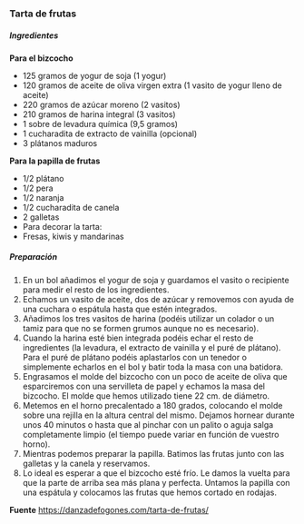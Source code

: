 ### Tarta de frutas

##### Ingredientes

**Para el bizcocho**
* 125 gramos de yogur de soja (1 yogur)
* 120 gramos de aceite de oliva virgen extra (1 vasito de yogur lleno de aceite)
* 220 gramos de azúcar moreno (2 vasitos)
* 210 gramos de harina integral (3 vasitos)
* 1 sobre de levadura química (9,5 gramos)
* 1 cucharadita de extracto de vainilla (opcional)
* 3 plátanos maduros
    
**Para la papilla de frutas**
* 1/2 plátano
* 1/2 pera
* 1/2 naranja
* 1/2 cucharadita de canela
* 2 galletas
* Para decorar la tarta:
* Fresas, kiwis y mandarinas

##### Preparación

1. En un bol añadimos el yogur de soja y guardamos el vasito o recipiente para medir el resto de los ingredientes.
2. Echamos un vasito de aceite, dos de azúcar y removemos con ayuda de una cuchara o espátula hasta que estén integrados.
3. Añadimos los tres vasitos de harina (podéis utilizar un colador o un tamiz para que no se formen grumos aunque no es necesario).
4. Cuando la harina esté bien integrada podéis echar el resto de ingredientes (la levadura, el extracto de vainilla y el puré de plátano). Para el puré de plátano podéis aplastarlos con un tenedor o simplemente echarlos en el bol y batir toda la masa con una batidora.
5. Engrasamos el molde del bizcocho con un poco de aceite de oliva que esparciremos con una servilleta de papel y echamos la masa del bizcocho. El molde que hemos utilizado tiene 22 cm. de diámetro.
6. Metemos en el horno precalentado a 180 grados, colocando el molde sobre una rejilla en la altura central del mismo. Dejamos hornear durante unos 40 minutos o hasta que al pinchar con un palito o aguja salga completamente limpio (el tiempo puede variar en función de vuestro horno).
7. Mientras podemos preparar la papilla. Batimos las frutas junto con las galletas y la canela y reservamos.
8. Lo ideal es esperar a que el bizcocho esté frío. Le damos la vuelta para que la parte de arriba sea más plana y perfecta. Untamos la papilla con una espátula y colocamos las frutas que hemos cortado en rodajas.

**Fuente** https://danzadefogones.com/tarta-de-frutas/
